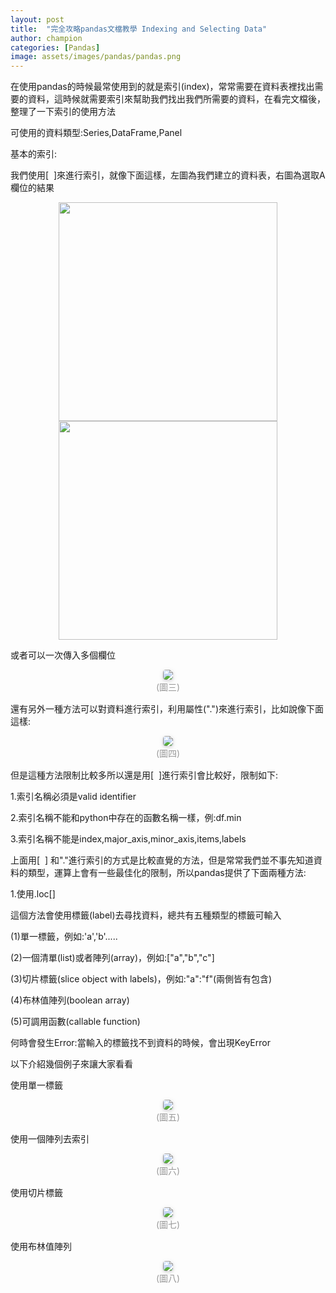 ```yaml
---
layout: post
title:  "完全攻略pandas文檔教學 Indexing and Selecting Data"
author: champion
categories: [Pandas]
image: assets/images/pandas/pandas.png
---
```


在使用pandas的時候最常使用到的就是索引(index)，常常需要在資料表裡找出需要的資料，這時候就需要索引來幫助我們找出我們所需要的資料，在看完文檔後，整理了一下索引的使用方法

可使用的資料類型:Series,DataFrame,Panel

基本的索引:

我們使用[  ]來進行索引，就像下面這樣，左圖為我們建立的資料表，右圖為選取A欄位的結果

<script src="https://gist.github.com/rgib37190/3457fe610772401a8ff4e4ec98205e29.js"></script>

<center class="half">
    <img src="../assets/images/pandas/picture1.png" width="350"/><img src="../assets/images/pandas/picture2.png" width="350"/>
</center>

或者可以一次傳入多個欄位

<script src="https://gist.github.com/rgib37190/3acdba264ea463bbf6cc4b698757be24.js"></script>

<center>
    <img style="border-radius: 0.3125em;
    box-shadow: 0 2px 4px 0 rgba(34,36,38,.12),0 2px 10px 0 rgba(34,36,38,.08);" 
    src="../assets/images/pandas/picture3.png">
    <br>
    <div style="color:orange; border-bottom: 0px solid #d9d9d9;
    display: inline-block;
    color: #999;
    padding: 1px;">(圖三)</div>
</center>

還有另外一種方法可以對資料進行索引，利用屬性(".")來進行索引，比如說像下面這樣:

<script src="https://gist.github.com/rgib37190/a2bd4b3f99e802524cd278a8ebbfd3d1.js"></script>

<center>
    <img style="border-radius: 0.3125em;
    box-shadow: 0 2px 4px 0 rgba(34,36,38,.12),0 2px 10px 0 rgba(34,36,38,.08);" 
    src="../assets/images/pandas/picture4.png">
    <br>
    <div style="color:orange; border-bottom: 0px solid #d9d9d9;
    display: inline-block;
    color: #999;
    padding: 1px;">(圖四)</div>
</center>

但是這種方法限制比較多所以還是用[  ]進行索引會比較好，限制如下:

1.索引名稱必須是valid identifier

2.索引名稱不能和python中存在的函數名稱一樣，例:df.min

3.索引名稱不能是index,major_axis,minor_axis,items,labels

上面用[  ] 和"."進行索引的方式是比較直覺的方法，但是常常我們並不事先知道資料的類型，運算上會有一些最佳化的限制，所以pandas提供了下面兩種方法:

1.使用.loc[]

這個方法會使用標籤(label)去尋找資料，總共有五種類型的標籤可輸入

(1)單一標籤，例如:'a','b'.....

(2)一個清單(list)或者陣列(array)，例如:["a","b","c"]

(3)切片標籤(slice object with labels)，例如:"a":"f"(兩側皆有包含)

(4)布林值陣列(boolean array)

(5)可調用函數(callable function)

何時會發生Error:當輸入的標籤找不到資料的時候，會出現KeyError

以下介紹幾個例子來讓大家看看

使用單一標籤

<script src="https://gist.github.com/rgib37190/3a6e33deea8258203832e7cd3e774bb9.js"></script>

<center>
    <img style="border-radius: 0.3125em;
    box-shadow: 0 2px 4px 0 rgba(34,36,38,.12),0 2px 10px 0 rgba(34,36,38,.08);" 
    src="../assets/images/pandas/picture4.png">
    <br>
    <div style="color:orange; border-bottom: 0px solid #d9d9d9;
    display: inline-block;
    color: #999;
    padding: 1px;">(圖五)</div>
</center>

使用一個陣列去索引

<script src="https://gist.github.com/rgib37190/de6a74d17d5dc441f46c2e53d969c7ac.js"></script>

<center>
    <img style="border-radius: 0.3125em;
    box-shadow: 0 2px 4px 0 rgba(34,36,38,.12),0 2px 10px 0 rgba(34,36,38,.08);" 
    src="../assets/images/pandas/picture5.png">
    <br>
    <div style="color:orange; border-bottom: 0px solid #d9d9d9;
    display: inline-block;
    color: #999;
    padding: 1px;">(圖六)</div>
</center>

使用切片標籤

<script src="https://gist.github.com/rgib37190/8244c1830b3db97ed437d699b6f91516.js"></script>

<center>
    <img style="border-radius: 0.3125em;
    box-shadow: 0 2px 4px 0 rgba(34,36,38,.12),0 2px 10px 0 rgba(34,36,38,.08);" 
    src="../assets/images/pandas/picture6.png">
    <br>
    <div style="color:orange; border-bottom: 0px solid #d9d9d9;
    display: inline-block;
    color: #999;
    padding: 1px;">(圖七)</div>
</center>

使用布林值陣列

<script src="https://gist.github.com/rgib37190/e6a86678d76d3ba133952fe5b1987958.js"></script>

<center>
    <img style="border-radius: 0.3125em;
    box-shadow: 0 2px 4px 0 rgba(34,36,38,.12),0 2px 10px 0 rgba(34,36,38,.08);" 
    src="../assets/images/pandas/picture7.png">
    <br>
    <div style="color:orange; border-bottom: 0px solid #d9d9d9;
    display: inline-block;
    color: #999;
    padding: 1px;">(圖八)</div>
</center>